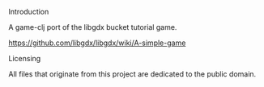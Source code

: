 
Introduction

A game-clj port of the libgdx bucket tutorial game.

https://github.com/libgdx/libgdx/wiki/A-simple-game

Licensing

All files that originate from this project are dedicated to the public domain.
